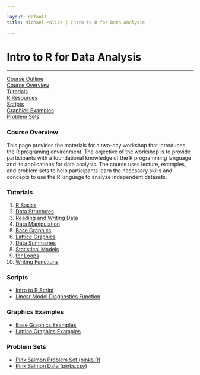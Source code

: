 ```yaml
---

layout: default
title: Michael Malick | Intro to R for Data Analysis

---
```

 

# Intro to R for Data Analysis

---

<div class = navigation> 
   <a href="/R/outline.html">Course Outline</a> </br>
   <a href="#overview">Course Overview</a> </br>
   <a href="#tutorials">Tutorials</a> </br>
   <a href="/R/resources.html">R Resources</a> </br>
   <a href="#scripts">Scripts</a> </br>
   <a href="#graphicsexamples">Graphics Examples</a> </br>
   <a href="#problems">Problem Sets</a> </br>
</div>



<a id="overview"></a>
### Course Overview
This page provides the materials for a two-day workshop that
introduces the R programing environment. The objective of the
workshop is to provide participants with a foundational knowledge of
the R programming language and its applications for data analysis.
The course uses lecture, examples, and problem sets to help
participants learn the necessary skills and concepts to use the R
language to analyze independent datasets.



<a id="tutorials"></a>
### Tutorials

1.  [R Basics][T1]
2.  [Data Structures][T2]
3.  [Reading and Writing Data][T3]
4.  [Data Manipulation][T4]
5.  [Base Graphics][T5]
6.  [Lattice Graphics][T6]
7.  [Data Summaries][T7]
8.  [Statistical Models][T8]
9.  [for Loops][T9]
10. [Writing Functions][T10]


[T1]:  /R/tutorials/1_basics.pdf
[T2]:  /R/tutorials/2_data_structures.pdf
[T3]:  /R/tutorials/3_reading_writing_data.pdf
[T4]:  /R/tutorials/4_data_manipulation.pdf
[T5]:  /R/tutorials/5_base_graphics.pdf
[T6]:  /R/tutorials/6_lattice_graphics.pdf
[T7]:  /R/tutorials/7_data_summaries.pdf
[T8]:  /R/tutorials/8_statistical_models.pdf
[T9]: /R/tutorials/9_for_loops.pdf
[T10]: /R/tutorials/10_writing_functions.pdf



<a id="scripts"></a>
### Scripts

* [Intro to R Script][script1]
* [Linear Model Diagnostics Function][script2] 

[script1]: /R/scripts/script_intro_R.R
[script2]: /R/scripts/script_lm_diag.R





<a id="graphicsexamples"></a>
### Graphics Examples

* [Base Graphics Examples][E1]
* [Lattice Graphics Examples][E2]

[E1]: /R/tutorials/example_base_graphics.pdf
[E2]: /R/tutorials/example_lattice_graphics.pdf




<a id="problems"></a>
### Problem Sets

* [Pink Salmon Problem Set (pinks.R)][P1]
* [Pink Salmon Data (pinks.csv)][P2]

[P1]: /R/pinks.R
[P2]: /R/pinks.csv


